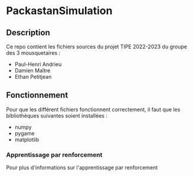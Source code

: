 # PackastanSimulation

## Description

Ce repo contient les fichiers sources du projet TIPE 2022-2023 du groupe des 3 mousquetaires :

* Paul-Henri Andrieu
* Damien Maître
* Ethan Petitjean

## Fonctionnement

Pour que les différent fichiers fonctionnent correctement, il faut que les bibliothèques suivantes soient installées :

* numpy
* pygame
* matplotlib

### Apprentissage par renforcement

Pour plus d'informations sur l'apprentissage par renforcement